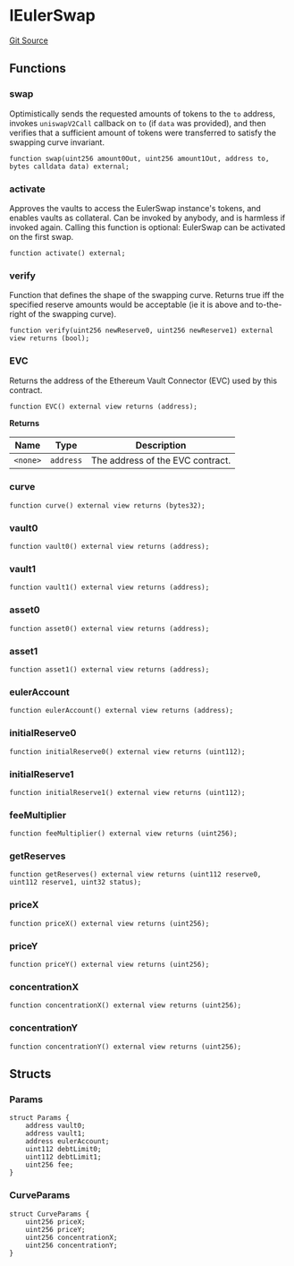 # IEulerSwap
[Git Source](https://github.com/euler-xyz/euler-maglev/blob/d6fc4adb9f1050f1348bfff5db3603f2482ba705/src/interfaces/IEulerSwap.sol)


## Functions
### swap

Optimistically sends the requested amounts of tokens to the `to`
address, invokes `uniswapV2Call` callback on `to` (if `data` was provided),
and then verifies that a sufficient amount of tokens were transferred to
satisfy the swapping curve invariant.


```solidity
function swap(uint256 amount0Out, uint256 amount1Out, address to, bytes calldata data) external;
```

### activate

Approves the vaults to access the EulerSwap instance's tokens, and enables
vaults as collateral. Can be invoked by anybody, and is harmless if invoked again.
Calling this function is optional: EulerSwap can be activated on the first swap.


```solidity
function activate() external;
```

### verify

Function that defines the shape of the swapping curve. Returns true iff
the specified reserve amounts would be acceptable (ie it is above and to-the-right
of the swapping curve).


```solidity
function verify(uint256 newReserve0, uint256 newReserve1) external view returns (bool);
```

### EVC

Returns the address of the Ethereum Vault Connector (EVC) used by this contract.


```solidity
function EVC() external view returns (address);
```
**Returns**

|Name|Type|Description|
|----|----|-----------|
|`<none>`|`address`|The address of the EVC contract.|


### curve


```solidity
function curve() external view returns (bytes32);
```

### vault0


```solidity
function vault0() external view returns (address);
```

### vault1


```solidity
function vault1() external view returns (address);
```

### asset0


```solidity
function asset0() external view returns (address);
```

### asset1


```solidity
function asset1() external view returns (address);
```

### eulerAccount


```solidity
function eulerAccount() external view returns (address);
```

### initialReserve0


```solidity
function initialReserve0() external view returns (uint112);
```

### initialReserve1


```solidity
function initialReserve1() external view returns (uint112);
```

### feeMultiplier


```solidity
function feeMultiplier() external view returns (uint256);
```

### getReserves


```solidity
function getReserves() external view returns (uint112 reserve0, uint112 reserve1, uint32 status);
```

### priceX


```solidity
function priceX() external view returns (uint256);
```

### priceY


```solidity
function priceY() external view returns (uint256);
```

### concentrationX


```solidity
function concentrationX() external view returns (uint256);
```

### concentrationY


```solidity
function concentrationY() external view returns (uint256);
```

## Structs
### Params

```solidity
struct Params {
    address vault0;
    address vault1;
    address eulerAccount;
    uint112 debtLimit0;
    uint112 debtLimit1;
    uint256 fee;
}
```

### CurveParams

```solidity
struct CurveParams {
    uint256 priceX;
    uint256 priceY;
    uint256 concentrationX;
    uint256 concentrationY;
}
```

